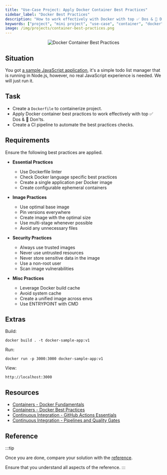 ```yaml
---
title: "Use-Case Project: Apply Docker Container Best Practices"
sidebar_label: "Docker Best Practices"
description: "How to work effectively with Docker with top ✅️ Dos & 🚫 Don'ts"
keywords: ["project", "mini project", "use-case", "container", "docker"]
image: /img/projects/container-best-practices.png
---
```


<p align="center">
  <img class="page-cover-image" title="Docker Container Best Practices" alt="Docker Container Best Practices" border="0" src="/img/projects/container-best-practices.png" />
</p>

## Situation

You got [a sample JavaScript application](https://github.com/docker/getting-started-app), it's a simple todo list manager that is running in Node.js, however, no real JavaScript experience is needed. We will just run it.

## Task

- Create a `Dockerfile` to containerize project.
- Apply Docker container best practices to work effectively with top ✅️ Dos & 🚫 Don'ts.
- Create a CI pipeline to automate the best practices checks.

## Requirements

Ensure the following best practices are applied.

- **Essential Practices**
  - Use Dockerfile linter
  - Check Docker language specific best practices
  - Create a single application per Docker image
  - Create configurable ephemeral containers

- **Image Practices**
  - Use optimal base image
  - Pin versions everywhere
  - Create image with the optimal size
  - Use multi-stage whenever possible
  - Avoid any unnecessary files

- **Security Practices**
  - Always use trusted images
  - Never use untrusted resources
  - Never store sensitive data in the image
  - Use a non-root user
  - Scan image vulnerabilities

- **Misc Practices**
  - Leverage Docker build cache
  - Avoid system cache
  - Create a unified image across envs
  - Use ENTRYPOINT with CMD

## Extras

Build:

```shell
docker build . -t docker-sample-app:v1
```

Run:

```shell
docker run -p 3000:3000 docker-sample-app:v1
```

View:

```
http://localhost:3000
```

## Resources

- [Containers - Docker Fundamentals](../../foundations/module-02/#27-containers---docker-fundamentals)
- [Containers - Docker Best Practices](../../foundations/module-03/#35-containers---docker-best-practices)
- [Continuous Integration - GitHub Actions Essentials](../../foundations/module-03/#37-continuous-integration---github-actions-essentials)
- [Continuous Integration - Pipelines and Quality Gates](../../foundations/module-03/#38-continuous-integration---pipelines-and-quality-gates)

## Reference

:::tip

Once you are done, compare your solution with the [reference](https://github.com/DevOpsHiveHQ/dynamic-devops-roadmap/blob/main/docs/projects/container-best-practices/reference).

Ensure that you understand all aspects of the reference.
:::
